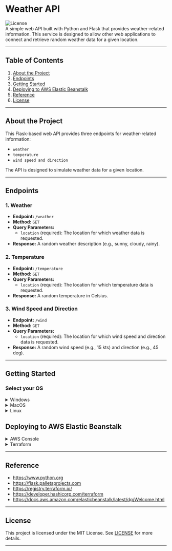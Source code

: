 # Weather API

![License](https://img.shields.io/badge/license-MIT-blue.svg)  
A simple web API built with Python and Flask that provides weather-related information. This service is designed to allow other web applications to connect and retrieve random weather data for a given location.

---

## Table of Contents
1. [About the Project](#about-the-project)
2. [Endpoints](#endpoints)
3. [Getting Started](#getting-started)
4. [Deploying to AWS Elastic Beanstalk](#deploying-to-aws-elastic-beanstalk)
5. [Reference](#reference)
6. [License](#license)

---

## About the Project
This Flask-based web API provides three endpoints for weather-related information:
- `weather`
- `temperature`
- `wind speed and direction`

The API is designed to simulate weather data for a given location.

---

## Endpoints

### 1. Weather
- **Endpoint:** `/weather`
- **Method:** `GET`
- **Query Parameters:**
  - `location` (required): The location for which weather data is requested.
- **Response:** A random weather description (e.g., sunny, cloudy, rainy).

### 2. Temperature
- **Endpoint:** `/temperature`
- **Method:** `GET`
- **Query Parameters:**
  - `location` (required): The location for which temperature data is requested.
- **Response:** A random temperature in Celsius.

### 3. Wind Speed and Direction
- **Endpoint:** `/wind`
- **Method:** `GET`
- **Query Parameters:**
  - `location` (required): The location for which wind speed and direction data is requested.
- **Response:** A random wind speed (e.g., 15 kts) and direction (e.g., 45 deg).

---

## Getting Started

### Select your OS

<details>
<summary>Windows</summary>

### Prerequisites
- Python and pip installed.
- Git installed.

1. Clone the repository:
   ```cmd
   git clone https://github.com/madang804/weather-api.git
   ```
2. Navigate to project directory:
   ```cmd
   cd weather-api
   ```
3. Create a virtual environment:
   ```cmd
   python -m venv venv
   ```
4. Activate virtual environment:
   ```cmd
   venv\Scripts\activate
   ```
5. Install dependencies:
   ```cmd
   pip install -r requirements.txt
   ```
6. Run Flask app:
   ```cmd
   flask --app application run
   ```
7. Open a browser and visit `http://127.0.0.1:5000` to test the API locally.
8. Deactivate virtual environment:
   ```cmd
   deactivate
   ```
</details>

<details>
<summary>MacOS</summary>

### Prerequisites
- Python and pip installed.
- Git installed.

1. Clone the repository:
   ```bash
   git clone https://github.com/madang804/weather-api.git
   ```
2. Navigate to project directory:
   ```bash
   cd weather-api
   ```
3. Create a virtual environment:
   ```bash
   python3 -m venv venv
   ```
4. Activate virtual environment:
   ```bash
   source venv/bin/activate
   ```
5. Install dependencies:
   ```bash
   pip install -r requirements.txt
   ```
6. Run Flask app:
   ```bash
   flask --app application run
   ```
7. Open a browser and visit `http://127.0.0.1:5000` to test the API locally.
8. Deactivate virtual environment:
   ```bash
   deactivate
   ```
</details>

<details>
<summary>Linux</summary>

### Prerequisites
- Python and pip installed.
- Git installed.

1. Clone the repository:
   ```bash
   git clone https://github.com/madang804/weather-api.git
   ```
2. Navigate to project directory:
   ```bash
   cd weather-api
   ```
3. Create a virtual environment:
   ```bash
   python3 -m venv venv
   ```
4. Activate virtual environment:
   ```bash
   source venv/bin/activate
   ```
5. Install dependencies:
   ```bash
   pip install -r requirements.txt
   ```
6. Run Flask app:
   ```bash
   flask --app application run
   ```
7. Open a browser and visit `http://127.0.0.1:5000` to test the API locally.
8. Deactivate virtual environment:
   ```bash
   deactivate
   ```
</details>

## Deploying to AWS Elastic Beanstalk

<details>
<summary>AWS Console</summary>

The Flask app is deployed to AWS Elastic Beanstalk via the AWS Console. Below is a step-by-step guide.

### Step-by-Step Guide

#### 1. Zip Application Files
- Create a `.zip` file that includes `application.py` and `requirements.txt`.

<details>
<summary>Windows</summary>

### Prerequisites
- 7-Zip installed.

  ```cmd
  "C:\Program Files\7-Zip\7z.exe" a -tzip application.zip application.py requirements.txt
  ```
</details>

<details>
<summary>MacOS</summary>

### Prerequisites
- Zip installed.

  ```bash
  "zip application.zip application.py requirements.txt
  ```
</details>

<details>
<summary>Linux</summary>

### Prerequisites
- Zip installed.

  ```bash
  "zip application.zip application.py requirements.txt
  ```
</details>

#### 2. Log In to AWS Management Console
1. Go to the [AWS Elastic Beanstalk Console](https://console.aws.amazon.com/elasticbeanstalk).
2. Click **Create Application**.

#### 3. Create a New Elastic Beanstalk Application
1. Under **Application information** name the application (e.g., `WeatherAPI`).
2. Under **Environment information**:
   - Choose a domain prefix (e.g., `weather-api`) and check availability.
   - Leave blank to auto-generate.
3. Under **Platform**:
   - Select **Python** and the appropriate **Platform Branch**.

#### 4. Upload Flask Application
1. Under **Application code**:
   - Select **Upload your code**
   - Set **Version label** to v1.0
   - Upload `.zip` file created earlier.
2. Click **Next**.
3. Under **Service access**:
   - Choose an **EC2 instance profile** from dropdown list.
   - If none listed, create a new IAM role with these policies:
     - AWSElasticBeanstalkWebTier
     - AWSElasticBeanstalkWorkerTier
     - AWSElasticBeanstalkMulticontainerDocker
   - Click `Refresh` to refresh the dropdown list to find the new IAM role .
4. Click **Skip to Review** or **Next** to continue through additional settings.
5. Click **Submit** to deploy.

#### 5. Monitor Deployment
- Wait until you see **Environment successfully launched**. App is now live.

  ![eb-console.png](./png/eb-console.png)

#### 6. Test API
1. Copy app URL (e.g., `http://weather-api.eu-west-2.elasticbeanstalk.com`).

   ![main.png](./png/main.png)

2. Test endpoints in a browser.

   ![weather.png](./png/weather.png)

   ![temperature.png](./png/temperature.png)

   ![wind.png](./png/wind.png)

3. Test endpoints using curl (optional).

   ![curl-weather.png](./png/curl-weather.png)

   ![curl-temperature.png](./png/curl-temperature.png)

   ![curl-wind.png](./png/curl-wind.png)

</details>

<details>
<summary>Terraform</summary>

### Prerequisites
- aws CLI installed.
- curl installed.
- jq installed (optional)
 
1. Change to terraform directory
   ```bash
   cd terraform
   ```
1. Ensure `zip_app.sh` is executable.
   ```bash
   chmod +x zip_app.sh
   ```
2. Run these Terraform commands to deploy Flask app to AWS Elastic Beanstalk.
   ```bash
   terraform init
   terraform plan
   terraform apply -auto-approve
   ```
3. Test API
   ```bash
   curl -s http://weather-api.eu-west-2.elasticbeanstalk.com/api/v1.0/weather?location=london | jq .
   ```
   ```bash
   curl -s http://weather-api.eu-west-2.elasticbeanstalk.com/api/v1.0/temperature?location=london | jq .
   ```
   ```bash
   curl -s http://weather-api.eu-west-2.elasticbeanstalk.com/api/v1.0/wind?location=london | jq .
   ```
4. Run this command to destroy deployed AWS resources.
   ```bash
   terraform destroy -auto-approve
   ```
5. NOTE: AWS Elastic Beanstalk automatically creates an S3 bucket which is not managed by Terraform code. AWS recommends to manually delete the bucket.
   ```bash
   # Delete S3 bucket objects
   aws s3 rm "s3://$(aws s3 ls | awk '{print $3}')" --recursive
   # Delete S3 bucket policy
   aws s3api delete-bucket-policy --bucket "$(aws s3 ls | awk '{print $3}')"
   # Delete S3 bucket
   aws s3api delete-bucket --bucket "$(aws s3 ls | awk '{print $3}')"
   ```
  
</details>

---

## Reference

- https://www.python.org
- https://flask.palletsprojects.com
- https://registry.terraform.io/
- https://developer.hashicorp.com/terraform
- https://docs.aws.amazon.com/elasticbeanstalk/latest/dg/Welcome.html

---

## License
This project is licensed under the MIT License. See [LICENSE](./LICENSE) for more details.

---






